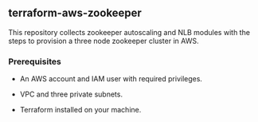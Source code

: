 ## terraform-aws-zookeeper

This repository collects zookeeper autoscaling and NLB modules with the steps to provision a three node zookeeper cluster in AWS.


### Prerequisites

* An AWS account and IAM user with required privileges.

* VPC and three private subnets.

* Terraform installed on your machine.


  
